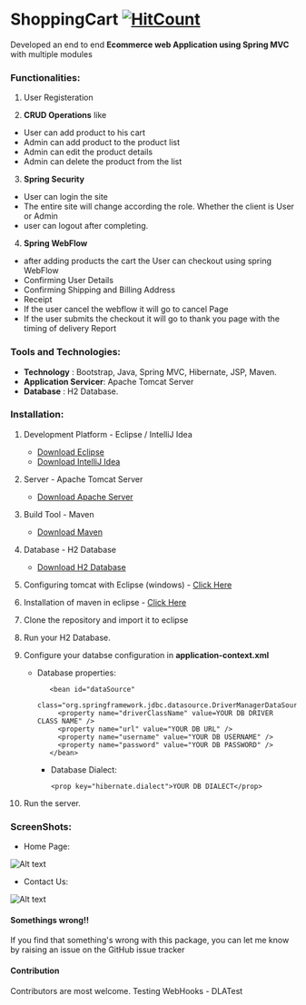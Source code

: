 # ShoppingCart [![HitCount](http://hits.dwyl.io/ikismail/ShoppingCart.svg)](http://hits.dwyl.io/ikismail/ShoppingCart)

Developed an end to end **Ecommerce web Application using Spring MVC** with multiple
modules

### Functionalities:

1. User Registeration

2. **CRUD Operations** like

* User can add product to his cart
* Admin can add product to the product list
* Admin can edit the product details
* Admin can delete the product from the list

3. **Spring Security**

* User can login the site
* The entire site will change according the role. Whether the client is User or Admin
* user can logout after completing.

4. **Spring WebFlow**

* after adding products the cart the User can checkout using spring WebFlow
* Confirming User Details
* Confirming Shipping and Billing Address
* Receipt
* If the user cancel the webflow it will go to cancel Page
* If the user submits the checkout it will go to thank you page with the timing of delivery Report

### Tools and Technologies:

* **Technology** : Bootstrap, Java, Spring MVC, Hibernate, JSP, Maven.
* **Application Servicer**: Apache Tomcat Server
* **Database** : H2 Database.

### Installation:

1. Development Platform - Eclipse / IntelliJ Idea
   * [Download Eclipse](https://www.eclipse.org/downloads/packages/eclipse-ide-java-ee-developers/mars2)
   * [Download IntelliJ Idea](https://www.jetbrains.com/idea/download/#section=windows)
2. Server - Apache Tomcat Server

   * [Download Apache Server](https://tomcat.apache.org/download-70.cgi)

3. Build Tool - Maven

   * [Download Maven](https://maven.apache.org/download.cgi)

4. Database - H2 Database

   * [Download H2 Database](http://www.h2database.com/html/download.html)

5. Configuring tomcat with Eclipse (windows) - [Click Here](https://javatutorial.net/run-tomcat-from-eclipse)

6. Installation of maven in eclipse - [Click Here](https://stackoverflow.com/questions/8620127/maven-in-eclipse-step-by-step-installation)

7. Clone the repository and import it to eclipse

8. Run your H2 Database.

9. Configure your databse configuration in **application-context.xml**

   * Database properties:


        <!-- database properties DataSource -->

            <bean id="dataSource"
              class="org.springframework.jdbc.datasource.DriverManagerDataSource">
              <property name="driverClassName" value=YOUR DB DRIVER CLASS NAME" />
              <property name="url" value="YOUR DB URL" />
              <property name="username" value="YOUR DB USERNAME" />
              <property name="password" value="YOUR DB PASSWORD" />
            </bean>

      * Database Dialect:

            <prop key="hibernate.dialect">YOUR DB DIALECT</prop>

10. Run the server.

### ScreenShots:

* Home Page:

![Alt text](https://github.com/ikismail/ShoppingCart/blob/master/src/main/webapp/WEB-INF/resource/images/screenshots/Home.jpg "Home Page")

* Contact Us:

![Alt text](https://github.com/ikismail/ShoppingCart/blob/master/src/main/webapp/WEB-INF/resource/images/screenshots/ContactUs.png)

#### Somethings wrong!!

If you find that something's wrong with this package, you can let me know by raising an issue on the GitHub issue tracker

#### Contribution

Contributors are most welcome.
Testing WebHooks - DLATest
